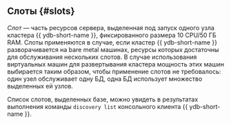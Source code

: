 ## Слоты {#slots}

_Слот_ — часть ресурсов сервера, выделенная под запуск одного узла кластера {{ ydb-short-name }}, фиксированного размера 10 CPU/50 ГБ RAM. Слоты применяются в случае, если кластер {{ ydb-short-name }} разворачивается на bare metal машинах, ресурсы которых достаточны для обслуживания нескольких слотов. В случае использования виртуальных машин для развертывания кластера мощность этих машин выбирается таким образом, чтобы применение слотов не требовалось: один узел обслуживает одну БД, одна БД использует множество выделенных ей узлов.

Список слотов, выделенных базе, можно увидеть в результатах выполнения команды `discovery list` консольного клиента {{ ydb-short-name }}.
